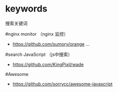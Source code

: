 # keywords
搜索关键词

#nginx monitor （nginx 监控）
* https://github.com/sumory/orange
...

#search JavaScript （js中搜索）
* https://github.com/KingPixil/wade

#Awesome
* https://github.com/sorrycc/awesome-javascript
